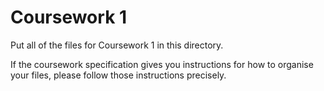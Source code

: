 # Coursework 1

Put all of the files for Coursework 1 in this directory.

If the coursework specification gives you instructions for how to organise
your files, please follow those instructions precisely.
